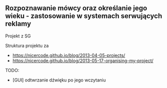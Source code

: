 ## Rozpoznawanie mówcy oraz określanie jego wieku - zastosowanie w systemach serwujących reklamy

Projekt z SG  
  

Struktura projektu za 
- https://nicercode.github.io/blog/2013-04-05-projects/
- https://nicercode.github.io/blog/2013-05-17-organising-my-project/  

TODO:  
- [GUI] odtwrzanie dźwięku po jego wczytaniu
